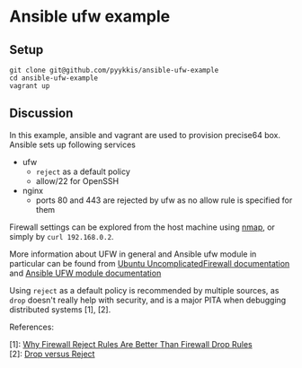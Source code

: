 # Ansible ufw example

## Setup

    git clone git@github.com/pyykkis/ansible-ufw-example
    cd ansible-ufw-example
    vagrant up

## Discussion

In this example, ansible and vagrant are used to provision precise64 box. Ansible sets up following services

- ufw
  - `reject` as a default policy
  - allow/22 for OpenSSH
- nginx
  - ports 80 and 443 are rejected by ufw as no allow rule is specified for them

Firewall settings can be explored from the host machine using [nmap](http://nmap.org/), or simply by
`curl 192.168.0.2`.

More information about UFW in general and Ansible ufw module in particular can be found from [Ubuntu UncomplicatedFirewall documentation](https://wiki.ubuntu.com/UncomplicatedFirewall) and [Ansible UFW module documentation](http://docs.ansible.com/ufw_module.html)

Using `reject` as a default policy is recommended by multiple sources, as `drop` doesn't really help with security,
and is a major PITA when debugging distributed systems [1], [2].

References:

[1]: [Why Firewall Reject Rules Are Better Than Firewall Drop Rules](http://www.chrisbrenton.org/2009/07/why-firewall-reject-rules-are-better-than-firewall-drop-rules/)  
[2]: [Drop versus Reject](http://www.chiark.greenend.org.uk/~peterb/network/drop-vs-reject)
